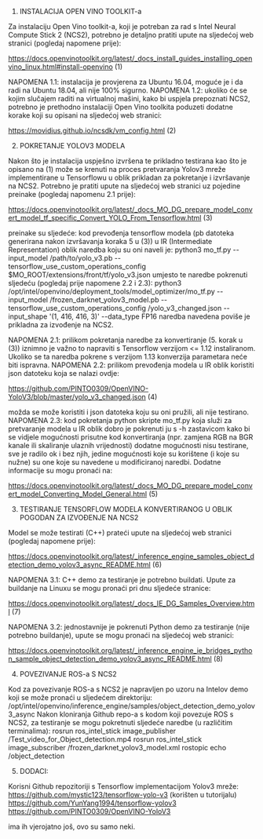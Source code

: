1. INSTALACIJA OPEN VINO TOOLKIT-a

Za instalaciju Open Vino toolkit-a, koji je potreban za rad s Intel Neural Compute Stick 2 (NCS2), potrebno je detaljno pratiti upute na sljedećoj web stranici (pogledaj napomene prije):

https://docs.openvinotoolkit.org/latest/_docs_install_guides_installing_openvino_linux.html#install-openvino (1)

NAPOMENA 1.1: instalacija je provjerena za Ubuntu 16.04, moguće je i da radi na Ubuntu 18.04, ali nije 100% sigurno. 
NAPOMENA 1.2: ukoliko će se kojim slučajem raditi na virtualnoj mašini, kako bi uspjela prepoznati NCS2, potrebno je prethodno instalaciji Open Vino toolkita poduzeti dodatne korake koji su opisani na sljedećoj web stranici:

https://movidius.github.io/ncsdk/vm_config.html (2)

2. POKRETANJE YOLOV3 MODELA

Nakon što je instalacija uspješno izvršena te prikladno testirana kao što je opisano na (1) može se krenuti na proces pretvaranja Yolov3 mreže implementirane u Tensorflowu u oblik prikladan za pokretanje i izvršavanje na NCS2. Potrebno je pratiti upute na sljedećoj web stranici uz pojedine preinake (pogledaj napomenu 2.1 prije):

https://docs.openvinotoolkit.org/latest/_docs_MO_DG_prepare_model_convert_model_tf_specific_Convert_YOLO_From_Tensorflow.html (3)

preinake su sljedeće:
kod prevođenja tensorflow modela (pb datoteka generirana nakon izvršavanja koraka 5 u (3)) u IR (Intermediate Representation) oblik naredba koju su oni naveli je:
    python3 mo_tf.py --input_model /path/to/yolo_v3.pb --tensorflow_use_custom_operations_config $MO_ROOT/extensions/front/tf/yolo_v3.json
umjesto te naredbe pokrenuti sljedeću (pogledaj prije napomene 2.2 i 2.3): 
    python3 /opt/intel/openvino/deployment_tools/model_optimizer/mo_tf.py --input_model <path do pb datoteke>/frozen_darknet_yolov3_model.pb --tensorflow_use_custom_operations_config <path do json datoteke>/yolo_v3_changed.json --input_shape '(1, 416, 416, 3)' --data_type FP16
naredba navedena poviše je prikladna za izvođenje na NCS2.


NAPOMENA 2.1: prilikom pokretanja naredbe za konvertiranje (5. korak u (3)) iznimno je važno to napraviti s Tensorflow verzijom <= 1.12 instaliranom. Ukoliko se ta naredba pokrene s verzijom 1.13 konverzija parametara neće biti ispravna.
NAPOMENA 2.2: prilikom prevođenja modela u IR oblik koristiti json datoteku koja se nalazi ovdje:

https://github.com/PINTO0309/OpenVINO-YoloV3/blob/master/yolo_v3_changed.json (4)

možda se može koristiti i json datoteka koju su oni pružili, ali nije testirano.
NAPOMENA 2.3: kod pokretanja python skripte mo_tf.py koja služi za pretvaranje modela u IR oblik dobro je pokrenuti ju s -h zastavicom kako bi se vidjele mogućnosti prisutne kod konvertiranja (npr. zamjena RGB na BGR kanale ili skaliranje ulaznih vrijednosti) dodatne mogućnosti nisu testirane, sve je radilo ok i bez njih, jedine mogućnosti koje su korištene (i koje su nužne) su one koje su navedene u modificiranoj naredbi. Dodatne informacije su mogu pronaći na:

https://docs.openvinotoolkit.org/latest/_docs_MO_DG_prepare_model_convert_model_Converting_Model_General.html (5)


3. TESTIRANJE TENSORFLOW MODELA KONVERTIRANOG U OBLIK POGODAN ZA IZVOĐENJE NA NCS2

Model se može testirati (C++) prateći upute na sljedećoj web stranici (pogledaj napomene prije):

https://docs.openvinotoolkit.org/latest/_inference_engine_samples_object_detection_demo_yolov3_async_README.html (6)

NAPOMENA 3.1: C++ demo za testiranje je potrebno buildati. Upute za buildanje na Linuxu se mogu pronaći pri dnu sljedeće stranice:

https://docs.openvinotoolkit.org/latest/_docs_IE_DG_Samples_Overview.html (7)

NAPOMENA 3.2: jednostavnije je pokrenuti Python demo za testiranje (nije potrebno buildanje), upute se mogu pronaći na sljedećoj web stranici:

https://docs.openvinotoolkit.org/latest/_inference_engine_ie_bridges_python_sample_object_detection_demo_yolov3_async_README.html (8)

4. POVEZIVANJE ROS-a S NCS2

Kod za povezivanje ROS-a s NCS2 je napravljen po uzoru na Intelov demo koji se može pronaći u sljedećem direktoriju:
    /opt/intel/openvino/inference_engine/samples/object_detection_demo_yolov3_async
Nakon kloniranja Github repo-a s kodom koji povezuje ROS s NCS2, za testiranje se mogu pokretnuti sljedeće naredbe (u različitim terminalima):
rosrun ros_intel_stick image_publisher <path do mp4 datoteke>/Test_video_for_Object_detection.mp4
rosrun ros_intel_stick image_subscriber <path do xml datoteke>/frozen_darknet_yolov3_model.xml
rostopic echo /object_detection

5. DODACI:

Korisni Github repozitoriji s Tensorflow implementacijom Yolov3 mreže:
https://github.com/mystic123/tensorflow-yolo-v3 (korišten u tutorijalu)
https://github.com/YunYang1994/tensorflow-yolov3 
https://github.com/PINTO0309/OpenVINO-YoloV3 

ima ih vjerojatno još, ovo su samo neki.

